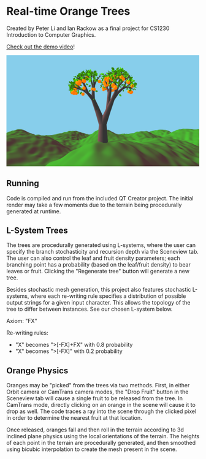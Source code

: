 # Real-time Orange Trees
Created by Peter Li and Ian Rackow as a final project for CS1230 Introduction to Computer Graphics.

[Check out the demo video](https://www.youtube.com/watch?v=YxA3U216O9E)!

![CS1230: Real Time Orange Trees](orange1.png)

## Running

Code is compiled and run from the included QT Creator project. The initial render may take a few moments due to the terrain being procedurally generated at runtime.

## L-System Trees

The trees are procedurally generated using L-systems, where the user can specify the branch stochasticity and recursion depth via the Sceneview tab. The user can also control the leaf and fruit density parameters; each branching point has a probability (based on the leaf/fruit density) to bear leaves or fruit. Clicking the "Regenerate tree" button will generate a new tree.

Besides stochastic mesh generation, this project also features stochastic L-systems, where each re-writing rule specifies a distribution of possible output strings for a given input character. This allows the topology of the tree to differ between instances. See our chosen L-system below.

Axiom: "FX"

Re-writing rules:
- "X" becomes ">[-FX]+FX" with 0.8 probability
- "X" becomes ">[-FX]" with 0.2 probability

## Orange Physics

Oranges may be "picked" from the trees via two methods. First, in either Orbit camera or CamTrans camera modes, the "Drop Fruit" button in the Sceneview tab will cause a single fruit to be released from the tree. In CamTrans mode, directly clicking on an orange in the scene will cause it to drop as well. The code traces a ray into the scene through the clicked pixel in order to determine the nearest fruit at that location.

Once released, oranges fall and then roll in the terrain according to 3d inclined plane physics using the local orientations of the terrain. The heights of each point in the terrain are procedurally generated, and then smoothed using bicubic interpolation to create the mesh present in the scene.

